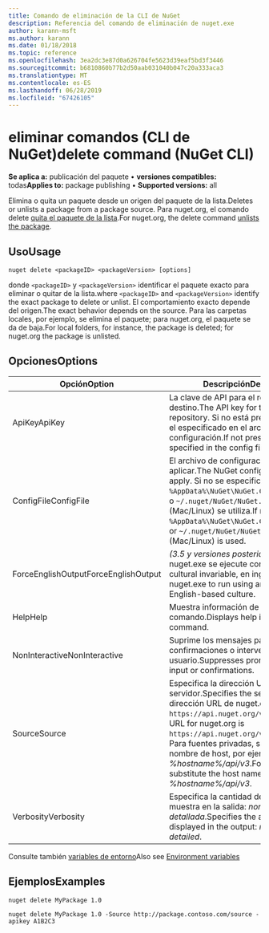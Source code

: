 ```yaml
---
title: Comando de eliminación de la CLI de NuGet
description: Referencia del comando de eliminación de nuget.exe
author: karann-msft
ms.author: karann
ms.date: 01/18/2018
ms.topic: reference
ms.openlocfilehash: 3ea2dc3e87d0a626704fe5623d39eaf5bd3f3446
ms.sourcegitcommit: b6810860b77b2d50aab031040b047c20a333aca3
ms.translationtype: MT
ms.contentlocale: es-ES
ms.lasthandoff: 06/28/2019
ms.locfileid: "67426105"
---
```

# <a name="delete-command-nuget-cli"></a><span data-ttu-id="20808-103">eliminar comandos (CLI de NuGet)</span><span class="sxs-lookup"><span data-stu-id="20808-103">delete command (NuGet CLI)</span></span>

<span data-ttu-id="20808-104">**Se aplica a:** publicación del paquete &bullet; **versiones compatibles:** todas</span><span class="sxs-lookup"><span data-stu-id="20808-104">**Applies to:** package publishing &bullet; **Supported versions:** all</span></span>

<span data-ttu-id="20808-105">Elimina o quita un paquete desde un origen del paquete de la lista.</span><span class="sxs-lookup"><span data-stu-id="20808-105">Deletes or unlists a package from a package source.</span></span> <span data-ttu-id="20808-106">Para nuget.org, el comando delete [quita el paquete de la lista](../nuget-org/policies/deleting-packages.md).</span><span class="sxs-lookup"><span data-stu-id="20808-106">For nuget.org, the delete command [unlists the package](../nuget-org/policies/deleting-packages.md).</span></span>

## <a name="usage"></a><span data-ttu-id="20808-107">Uso</span><span class="sxs-lookup"><span data-stu-id="20808-107">Usage</span></span>

```cli
nuget delete <packageID> <packageVersion> [options]
```

<span data-ttu-id="20808-108">donde `<packageID>` y `<packageVersion>` identificar el paquete exacto para eliminar o quitar de la lista.</span><span class="sxs-lookup"><span data-stu-id="20808-108">where `<packageID>` and `<packageVersion>` identify the exact package to delete or unlist.</span></span> <span data-ttu-id="20808-109">El comportamiento exacto depende del origen.</span><span class="sxs-lookup"><span data-stu-id="20808-109">The exact behavior depends on the source.</span></span> <span data-ttu-id="20808-110">Para las carpetas locales, por ejemplo, se elimina el paquete; para nuget.org, el paquete se da de baja.</span><span class="sxs-lookup"><span data-stu-id="20808-110">For local folders, for instance, the package is deleted; for nuget.org the package is unlisted.</span></span>

## <a name="options"></a><span data-ttu-id="20808-111">Opciones</span><span class="sxs-lookup"><span data-stu-id="20808-111">Options</span></span>

| <span data-ttu-id="20808-112">Opción</span><span class="sxs-lookup"><span data-stu-id="20808-112">Option</span></span> | <span data-ttu-id="20808-113">Descripción</span><span class="sxs-lookup"><span data-stu-id="20808-113">Description</span></span> |
| --- | --- |
| <span data-ttu-id="20808-114">ApiKey</span><span class="sxs-lookup"><span data-stu-id="20808-114">ApiKey</span></span> | <span data-ttu-id="20808-115">La clave de API para el repositorio de destino.</span><span class="sxs-lookup"><span data-stu-id="20808-115">The API key for the target repository.</span></span> <span data-ttu-id="20808-116">Si no está presente, se utiliza el especificado en el archivo de configuración.</span><span class="sxs-lookup"><span data-stu-id="20808-116">If not present, the one specified in the config file is used.</span></span> |
| <span data-ttu-id="20808-117">ConfigFile</span><span class="sxs-lookup"><span data-stu-id="20808-117">ConfigFile</span></span> | <span data-ttu-id="20808-118">El archivo de configuración para aplicar.</span><span class="sxs-lookup"><span data-stu-id="20808-118">The NuGet configuration file to apply.</span></span> <span data-ttu-id="20808-119">Si no se especifica, `%AppData%\NuGet\NuGet.Config` (Windows) o `~/.nuget/NuGet/NuGet.Config` (Mac/Linux) se utiliza.</span><span class="sxs-lookup"><span data-stu-id="20808-119">If not specified, `%AppData%\NuGet\NuGet.Config` (Windows) or `~/.nuget/NuGet/NuGet.Config` (Mac/Linux) is used.</span></span>|
| <span data-ttu-id="20808-120">ForceEnglishOutput</span><span class="sxs-lookup"><span data-stu-id="20808-120">ForceEnglishOutput</span></span> | <span data-ttu-id="20808-121">*(3.5 y versiones posteriores)*  Fuerza nuget.exe se ejecute con una referencia cultural invariable, en inglés.</span><span class="sxs-lookup"><span data-stu-id="20808-121">*(3.5+)* Forces nuget.exe to run using an invariant, English-based culture.</span></span> |
| <span data-ttu-id="20808-122">Help</span><span class="sxs-lookup"><span data-stu-id="20808-122">Help</span></span> | <span data-ttu-id="20808-123">Muestra información de ayuda para el comando.</span><span class="sxs-lookup"><span data-stu-id="20808-123">Displays help information for the command.</span></span> |
| <span data-ttu-id="20808-124">NonInteractive</span><span class="sxs-lookup"><span data-stu-id="20808-124">NonInteractive</span></span> | <span data-ttu-id="20808-125">Suprime los mensajes para confirmaciones o intervención del usuario.</span><span class="sxs-lookup"><span data-stu-id="20808-125">Suppresses prompts for user input or confirmations.</span></span> |
| <span data-ttu-id="20808-126">Source</span><span class="sxs-lookup"><span data-stu-id="20808-126">Source</span></span> | <span data-ttu-id="20808-127">Especifica la dirección URL del servidor.</span><span class="sxs-lookup"><span data-stu-id="20808-127">Specifies the server URL.</span></span> <span data-ttu-id="20808-128">La dirección URL de nuget.org es `https://api.nuget.org/v3/index.json`.</span><span class="sxs-lookup"><span data-stu-id="20808-128">The URL for nuget.org is `https://api.nuget.org/v3/index.json`.</span></span> <span data-ttu-id="20808-129">Para fuentes privadas, sustituya el nombre de host, por ejemplo, *%hostname%/api/v3*.</span><span class="sxs-lookup"><span data-stu-id="20808-129">For private feeds, substitute the host name, for example, *%hostname%/api/v3*.</span></span> |
| <span data-ttu-id="20808-130">Verbosity</span><span class="sxs-lookup"><span data-stu-id="20808-130">Verbosity</span></span> | <span data-ttu-id="20808-131">Especifica la cantidad de detalle que se muestra en la salida: *normal*, *quiet*, *detallada*.</span><span class="sxs-lookup"><span data-stu-id="20808-131">Specifies the amount of detail displayed in the output: *normal*, *quiet*, *detailed*.</span></span> |

<span data-ttu-id="20808-132">Consulte también [variables de entorno](cli-ref-environment-variables.md)</span><span class="sxs-lookup"><span data-stu-id="20808-132">Also see [Environment variables](cli-ref-environment-variables.md)</span></span>

## <a name="examples"></a><span data-ttu-id="20808-133">Ejemplos</span><span class="sxs-lookup"><span data-stu-id="20808-133">Examples</span></span>

```cli
nuget delete MyPackage 1.0

nuget delete MyPackage 1.0 -Source http://package.contoso.com/source -apikey A1B2C3
```
